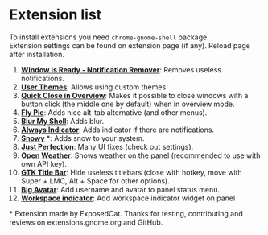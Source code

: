 # Extension list
To install extensions you need `chrome-gnome-shell` package.  
Extension settings can be found on extension page (if any). Reload page after installation.  
  
1. [**Window Is Ready - Notification Remover**](https://extensions.gnome.org/extension/1007/window-is-ready-notification-remover/): Removes useless notifications.  
2. [**User Themes**](https://extensions.gnome.org/extension/19/user-themes/): Allows using custom themes.  
3. [**Quick Close in Overview**](https://extensions.gnome.org/extension/352/middle-click-to-close-in-overview/): Makes it possible to close windows with a button click (the middle one by default) when in overview mode.  
5. [**Fly Pie**](https://extensions.gnome.org/extension/3433/fly-pie/): Adds nice alt-tab alternative (and other menus).  
6. [**Blur My Shell**](https://extensions.gnome.org/extension/3193/blur-my-shell/): Adds blur.  
7. [**Always Indicator**](https://extensions.gnome.org/extension/2594/always-indicator/): Adds indicator if there are notifications.  
8. [**Snowy**](https://extensions.gnome.org/extension/3921/snowy/) \*: Adds snow to your system.  
9. [**Just Perfection**](https://extensions.gnome.org/extension/3843/just-perfection/): Many UI fixes (check out settings).  
10. [**Open Weather**](https://extensions.gnome.org/extension/750/openweather/): Shows weather on the panel (recommended to use with own API key).
11. [**GTK Title Bar**](https://extensions.gnome.org/extension/1732/gtk-title-bar/): Hide useless titlebars (close with hotkey, move with Super + LMC, Alt + Space for other options).
12. [**Big Avatar**](https://extensions.gnome.org/extension/3488/big-avatar/): Add username and avatar to panel status menu.
13. [**Workspace indicator**](https://extensions.gnome.org/extension/3952/workspace-indicator/): Add workspace indicator widget on panel
  
    
\* Extension made by ExposedCat. Thanks for testing, contributing and reviews on extensions.gnome.org and GitHub.  
